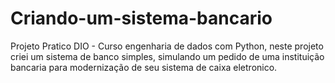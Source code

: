 # Criando-um-sistema-bancario
Projeto Pratico DIO - Curso engenharia de dados com Python, neste projeto criei um sistema de banco simples, simulando um pedido de uma instituição bancaria para modernização de seu sistema de caixa eletronico.
